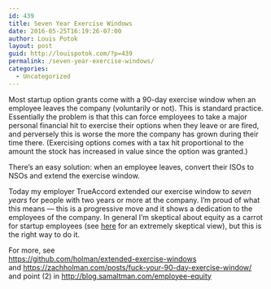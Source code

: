 ```yaml
---
id: 439
title: Seven Year Exercise Windows
date: 2016-05-25T16:19:26-07:00
author: Louis Potok
layout: post
guid: http://louispotok.com/?p=439
permalink: /seven-year-exercise-windows/
categories:
  - Uncategorized
---
```

Most startup option grants come with a 90-day exercise window when an employee leaves the company (voluntarily or not). This is standard practice. Essentially the problem is that this can force employees to take a major personal financial hit to exercise their options when they leave or are fired, and perversely this is worse the more the company has grown during their time there. (Exercising options comes with a tax hit proportional to the amount the stock has increased in value since the option was granted.)

There&#8217;s an easy solution: when an employee leaves, convert their ISOs to NSOs and extend the exercise window.

Today my employer TrueAccord extended our exercise window to _seven years_ for people with two years or more at the company. I&#8217;m proud of what this means &#8212; this is a progressive move and it shows a dedication to the employees of the company. In general I&#8217;m skeptical about equity as a carrot for startup employees (see [here](https://write.danilocampos.com/startup-equity-benefits-your-boss-not-you-7a3254370806#.zc7vf6dmy) for an extremely skeptical view), but this is the right way to do it.

For more, see  
https://github.com/holman/extended-exercise-windows  
and https://zachholman.com/posts/fuck-your-90-day-exercise-window/  
and point (2) in http://blog.samaltman.com/employee-equity